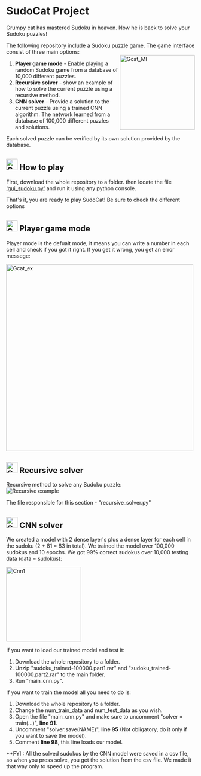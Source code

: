   
  
# SudoCat Project
  
  Grumpy cat has mastered Sudoku in heaven. Now he is back to solve your Sudoku puzzles!  
  
  The following repository include a Sudoku puzzle game. The game interface consist of three main options:  
  <img src="http://jasperboerstra.nl/____impro/1/onewebmedia/stickertapinorder.gif?etag=W%2F%2216380-58bd8036%22&sourceContentType=image%2Fgif" alt="Gcat_MI" height="200" align="right" title="mehh"/>  
  
  1.  **Player game mode** - Enable playing a random Sudoku game from a database of 10,000 different puzzles.  
  1.  **Recursive solver** - show an example of how to solve the current puzzle using a recursive method.  
  1.  **CNN solver** - Provide a solution to the current puzzle using a trained CNN algorithm. The network learned from a database of 100,000 different puzzles and solutions.  
  
  Each solved puzzle can be verified by its own solution provided by the database.
  
  
##   <img src="https://d2rd7etdn93tqb.cloudfront.net/wp-content/uploads/2015/02/6-grumpy-cat.jpg" alt="Gcat1" width="30" title="too easy"/>  How to play
  
  First, download the whole repository to a folder. then locate the file ['gui_sudoku.py'](https://github.com/Tal-Raveh/SudoCat/blob/master/gui_sudoku.py "'gui_sudoku.py'") and run it using any python console.
  
  That's it, you are ready to play SudoCat! Be sure to check the different options
  
  
##   <img src="https://d2rd7etdn93tqb.cloudfront.net/wp-content/uploads/2015/02/6-grumpy-cat.jpg" alt="Gcat2" width="30"  title="boring"/>  Player game mode
  
  Player mode is the defualt mode, it means you can write a number in each cell and check if you got it right.
  If you get it wrong, you get an error messege:
  
  <img src="https://github.com/Tal-Raveh/SudoCat/blob/master/example1.png" alt="Gcat_ex" width="500" title="example"/>  
  
  

##   <img src="https://d2rd7etdn93tqb.cloudfront.net/wp-content/uploads/2015/02/6-grumpy-cat.jpg" alt="Gcat3" width="30"  title="did that too... and i'm a cat"/>  Recursive solver
  
  Recursive method to solve any Sudoku puzzle:  
  ![Recursive example](https://upload.wikimedia.org/wikipedia/commons/8/8c/Sudoku_solved_by_bactracking.gif "Recursive example")

The file responsible for this section - "recursive_solver.py"

  
##   <img src="https://d2rd7etdn93tqb.cloudfront.net/wp-content/uploads/2015/02/6-grumpy-cat.jpg" alt="Gcat4" width="30" title="still not impressed"/>  CNN solver
  
  We created a model with 2 dense layer's plus a dense layer for each cell in the sudoku (2 + 81 = 83 in total).
  We trained the model over 100,000 sudokus and 10 epochs.
  We got 99% correct sudokus over 10,000 testing data (data = sudokus):
  
  <img src="https://github.com/Tal-Raveh/SudoCat/blob/master/solved_10000.png" alt="Cnn1" width="200" title="CNN testing percentage"/>
  
  If you want to load our trained model and test it:
  1.  Download the whole repository to a folder.
  1.  Unzip "sudoku_trained-100000.part1.rar" and "sudoku_trained-100000.part2.rar" to the main folder.
  1.  Run "main_cnn.py".
 
  If you want to train the model all you need to do is:
  1.  Download the whole repository to a folder.
  1.  Change the num_train_data and num_test_data as you wish.
  1.  Open the file "main_cnn.py" and make sure to uncomment "solver = train(...)", **line 91**.
  1.  Uncomment "solver.save(NAME)", **line 95** (Not obligatory, do it only if you want to save the model).
  1.  Comment **line 98**, this line loads our model.
  
  **FYI : All the solved sudokus by the CNN model were saved in a csv file, so when you press solve, you get the solution from the csv file. We made it that way only to speed up the program.
